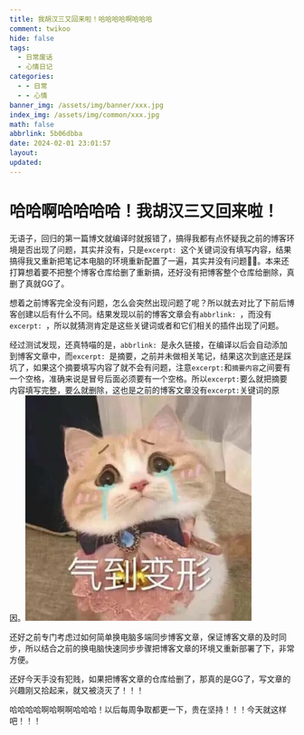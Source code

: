 ```yaml
---
title: 我胡汉三又回来啦！哈哈哈哈啊哈哈哈
comment: twikoo
hide: false
tags:
  - 日常废话
  - 心情日记
categories:
  - - 日常
  - - 心情
banner_img: /assets/img/banner/xxx.jpg
index_img: /assets/img/common/xxx.jpg
math: false
abbrlink: 5b06dbba
date: 2024-02-01 23:01:57
layout:
updated:
---
```


# 哈哈啊哈哈哈哈！我胡汉三又回来啦！

无语子，回归的第一篇博文就编译时就报错了，搞得我都有点怀疑我之前的博客环境是否出现了问题，其实并没有，只是`excerpt: `这个关键词没有填写内容，结果搞得我又重新把笔记本电脑的环境重新配置了一遍，其实并没有问题🐶🐶。本来还打算想着要不把整个博客仓库给删了重新搞，还好没有把博客整个仓库给删除，真删了真就GG了。

想着之前博客完全没有问题，怎么会突然出现问题了呢？所以就去对比了下前后博客创建以后有什么不同。结果发现以前的博客文章会有`abbrlink: `，而没有`excerpt: `，所以就猜测肯定是这些关键词或者和它们相关的插件出现了问题。

经过测试发现，还真特喵的是，`abbrlink: `是永久链接，在编译以后会自动添加到博客文章中，而`excerpt: `是摘要，之前并未做相关笔记，结果这次到底还是踩坑了，如果这个摘要填写内容了就不会有问题，注意`excerpt:`和`摘要内容`之间要有一个空格，准确来说是冒号后面必须要有一个空格。所以`excerpt:`要么就把摘要内容填写完整，要么就删除，这也是之前的博客文章没有`excerpt:`关键词的原因。![气到变形](我胡汉三又回来啦！哈哈哈哈啊哈哈哈/气到变形.jpg)

还好之前专门考虑过如何简单换电脑多端同步博客文章，保证博客文章的及时同步，所以结合之前的换电脑快速同步步骤把博客文章的环境又重新部署了下，非常方便。

还好今天手没有犯贱，如果把博客文章的仓库给删了，那真的是GG了，写文章的兴趣刚又拾起来，就又被浇灭了！！！

哈哈哈哈啊哈啊啊哈哈哈！以后每周争取都更一下，贵在坚持！！！今天就这样吧！！！

